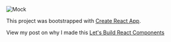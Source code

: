 ![Mock](http://johnfelixespinosa.github.io/img/ig-mock.png)

This project was bootstrapped with [Create React App](https://github.com/facebook/create-react-app).

View my post on why I made this 
[Let's Build React Components](http://johnfelixespinosa.github.io/johnfelixespinosa.github.io/2019-04-04-Lets-Build-React-Components/)

